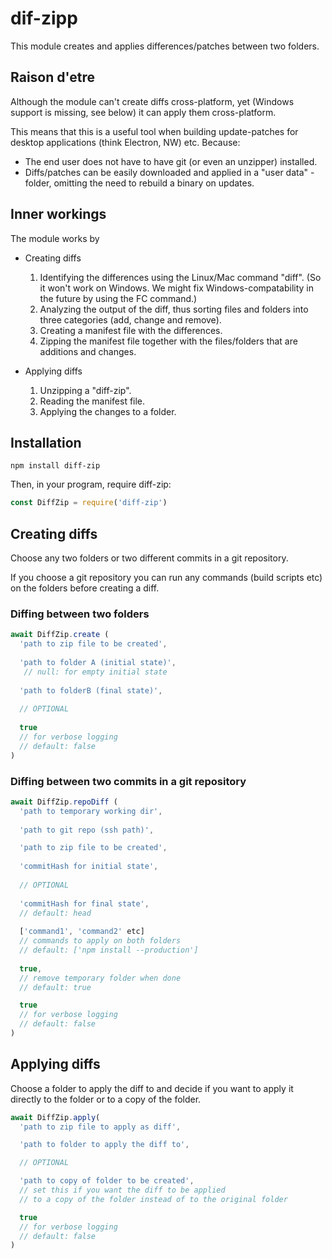# dif-zipp

This module creates and applies differences/patches between two folders.

## Raison d'etre
Although the module can't create diffs cross-platform, yet (Windows support is missing, see below) it can apply them cross-platform.

This means that this is a useful tool when building update-patches for desktop applications (think Electron, NW) etc. Because: 
* The end user does not have to have git (or even an unzipper) installed.
* Diffs/patches can be easily downloaded and applied in a "user data" - folder, omitting the need to rebuild a binary on updates.

## Inner workings 

The module works by

* Creating diffs

  1) Identifying the differences using the Linux/Mac command "diff". (So it won't work on Windows. We might fix Windows-compatability in the future by using the FC command.)
  2) Analyzing the output of the diff, thus sorting files and folders into three categories (add, change and remove).
  3) Creating a manifest file with the differences.
  4) Zipping the manifest file together with the files/folders that are additions and changes.

* Applying diffs

  1) Unzipping a "diff-zip".
  2) Reading the manifest file.
  3) Applying the changes to a folder.

## Installation

```
npm install diff-zip
```

Then, in your program, require diff-zip:

```javascript
const DiffZip = require('diff-zip')
```


## Creating diffs
Choose any two folders or two different commits in a git repository.

If you choose a git repository you can run any commands (build scripts etc) on the folders before creating a diff.

### Diffing between two folders

```javascript
await DiffZip.create (
  'path to zip file to be created',
  
  'path to folder A (initial state)',
   // null: for empty initial state
  
  'path to folderB (final state)',
  
  // OPTIONAL
  
  true 
  // for verbose logging
  // default: false
)
```

### Diffing between two commits in a git repository

```javascript
await DiffZip.repoDiff (
  'path to temporary working dir',
  
  'path to git repo (ssh path)',

  'path to zip file to be created',
  
  'commitHash for initial state',
  
  // OPTIONAL
  
  'commitHash for final state',
  // default: head
  
  ['command1', 'command2' etc]
  // commands to apply on both folders
  // default: ['npm install --production']
  
  true,
  // remove temporary folder when done
  // default: true

  true 
  // for verbose logging
  // default: false
)
```

## Applying diffs
Choose a folder to apply the diff to and decide if you want to apply it directly to the folder or to a copy of the folder.

``` javascript
await DiffZip.apply(
  'path to zip file to apply as diff',

  'path to folder to apply the diff to',

  // OPTIONAL

  'path to copy of folder to be created',
  // set this if you want the diff to be applied
  // to a copy of the folder instead of to the original folder

  true 
  // for verbose logging
  // default: false
)
```
